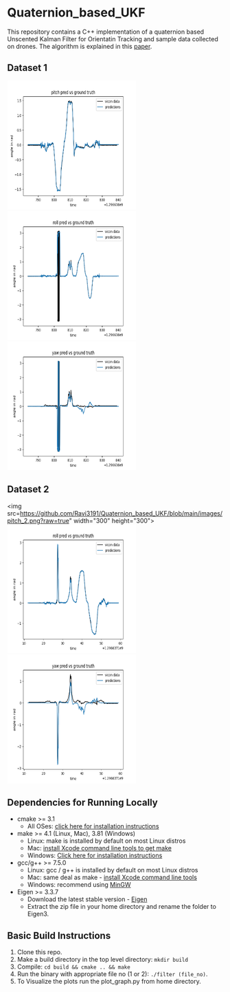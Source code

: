 # Quaternion_based_UKF
This repository contains a C++ implementation of a quaternion based Unscented Kalman Filter for Orientatin Tracking and sample data collected on drones. The algorithm is explained in this [paper](https://ieeexplore.ieee.org/document/1257247).

## Dataset 1
<img src="https://github.com/Ravi3191/Quaternion_based_UKF/blob/main/images/pitch_1.png?raw=true" width="300" height="300"> <img src="https://github.com/Ravi3191/Quaternion_based_UKF/blob/main/images/roll_1.png?raw=true" width="300" height="300"> <img src="https://github.com/Ravi3191/Quaternion_based_UKF/blob/main/images/yaw_1.png?raw=true" width="300" height="300">

## Dataset 2
<img src=https://github.com/Ravi3191/Quaternion_based_UKF/blob/main/images/pitch_2.png?raw=true" width="300" height="300"> <img src="https://github.com/Ravi3191/Quaternion_based_UKF/blob/main/images/roll_2.png?raw=true" width="300" height="300"> <img src="https://github.com/Ravi3191/Quaternion_based_UKF/blob/main/images/yaw_2.png?raw=true" width="300" height="300">


## Dependencies for Running Locally
* cmake >= 3.1
  * All OSes: [click here for installation instructions](https://cmake.org/install/)
* make >= 4.1 (Linux, Mac), 3.81 (Windows)
  * Linux: make is installed by default on most Linux distros
  * Mac: [install Xcode command line tools to get make](https://developer.apple.com/xcode/features/)
  * Windows: [Click here for installation instructions](http://gnuwin32.sourceforge.net/packages/make.htm)
* gcc/g++ >= 7.5.0
  * Linux: gcc / g++ is installed by default on most Linux distros
  * Mac: same deal as make - [install Xcode command line tools](https://developer.apple.com/xcode/features/)
  * Windows: recommend using [MinGW](http://www.mingw.org/)
* Eigen >= 3.3.7
  * Download the latest stable version - [Eigen](http://eigen.tuxfamily.org/index.php?title=Main_Page#Download)
  * Extract the zip file in your home directory and rename the folder to Eigen3.


## Basic Build Instructions
1. Clone this repo.
2. Make a build directory in the top level directory: `mkdir build`
3. Compile: `cd build && cmake .. && make`
4. Run the binary with appropriate file no (1 or 2): `./filter (file_no)`.
5. To Visualize the plots run the plot_graph.py from home directory.
